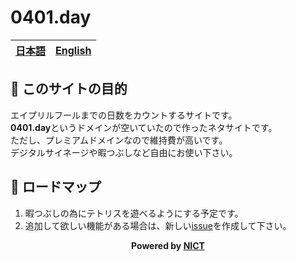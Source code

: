 # 0401.day
[日本語](README-ja.md)|[English](README.md)
---|---


## 🌸 このサイトの目的

エイプリルフールまでの日数をカウントするサイトです。  
**0401.day**というドメインが空いていたので作ったネタサイトです。  
ただし、プレミアムドメインなので維持費が高いです。  
デジタルサイネージや暇つぶしなど自由にお使い下さい。

## 🧞 ロードマップ

1. 暇つぶしの為にテトリスを遊べるようにする予定です。
1. 追加して欲しい機能がある場合は、新しい[issue](https://github.com/Pirikan/0401.day/issues)を作成して下さい。

<div style="text-align: center; font-weight: bold;">
Powered by <a href="https://mt-auto-minhon-mlt.ucri.jgn-x.jp/">NICT
</div>



